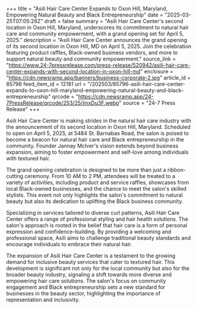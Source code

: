 +++
title = "Asili Hair Care Center Expands to Oxon Hill, Maryland, Empowering Natural Beauty and Black Entrepreneurship"
date = "2025-03-25T07:05:26Z"
draft = false
summary = "Asili Hair Care Center's second location in Oxon Hill, Maryland, underscores its commitment to natural hair care and community empowerment, with a grand opening set for April 5, 2025."
description = "Asili Hair Care Center announces the grand opening of its second location in Oxon Hill, MD on April 5, 2025. Join the celebration featuring product raffles, Black-owned business vendors, and more to support natural beauty and community empowerment."
source_link = "https://www.24-7pressrelease.com/press-release/520942/asili-hair-care-center-expands-with-second-location-in-oxon-hill-md"
enclosure = "https://cdn.newsramp.app/banners/business-corporate-2.jpg"
article_id = 85796
feed_item_id = 12181
url = "/202503/85796-asili-hair-care-center-expands-to-oxon-hill-maryland-empowering-natural-beauty-and-black-entrepreneurship"
qrcode = "https://cdn.newsramp.app/24-7PressRelease/qrcode/253/25/jinxDu3F.webp"
source = "24-7 Press Release"
+++

<p>Asili Hair Care Center is making strides in the natural hair care industry with the announcement of its second location in Oxon Hill, Maryland. Scheduled to open on April 5, 2025, at 5484 St. Barnabas Road, the salon is poised to become a beacon for natural hair care and Black entrepreneurship in the community. Founder Jannay McIver's vision extends beyond business expansion, aiming to foster empowerment and self-love among individuals with textured hair.</p><p>The grand opening celebration is designed to be more than just a ribbon-cutting ceremony. From 10 AM to 2 PM, attendees will be treated to a variety of activities, including product and service raffles, showcases from local Black-owned businesses, and the chance to meet the salon's skilled stylists. This event not only highlights the salon's commitment to natural beauty but also its dedication to uplifting the Black business community.</p><p>Specializing in services tailored to diverse curl patterns, Asili Hair Care Center offers a range of professional styling and hair health solutions. The salon's approach is rooted in the belief that hair care is a form of personal expression and confidence-building. By providing a welcoming and professional space, Asili aims to challenge traditional beauty standards and encourage individuals to embrace their natural hair.</p><p>The expansion of Asili Hair Care Center is a testament to the growing demand for inclusive beauty services that cater to textured hair. This development is significant not only for the local community but also for the broader beauty industry, signaling a shift towards more diverse and empowering hair care solutions. The salon's focus on community engagement and Black entrepreneurship sets a new standard for businesses in the beauty sector, highlighting the importance of representation and inclusivity.</p>